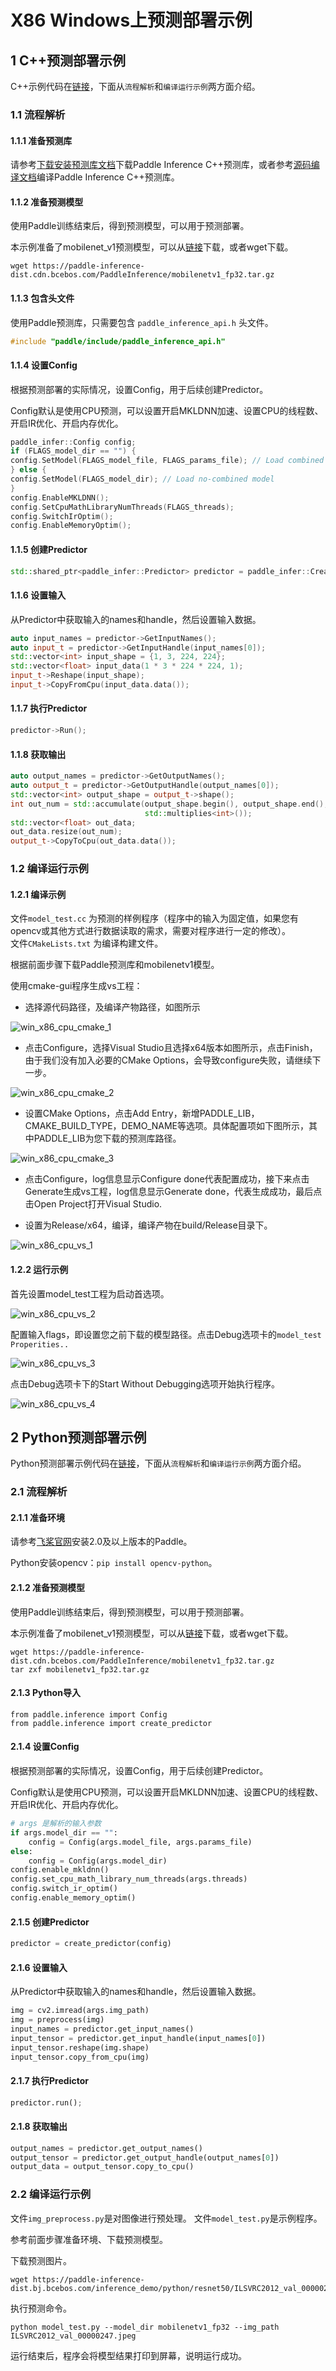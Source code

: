# X86 Windows上预测部署示例

## 1 C++预测部署示例

C++示例代码在[链接](https://github.com/PaddlePaddle/Paddle-Inference-Demo/tree/master/c%2B%2B/x86_linux_demo)，下面从`流程解析`和`编译运行示例`两方面介绍。

### 1.1 流程解析

#### 1.1.1 准备预测库

请参考[下载安装预测库文档](../user_guides/download_lib)下载Paddle Inference C++预测库，或者参考[源码编译文档](../user_guides/source_compile)编译Paddle Inference C++预测库。

#### 1.1.2 准备预测模型

使用Paddle训练结束后，得到预测模型，可以用于预测部署。

本示例准备了mobilenet_v1预测模型，可以从[链接](https://paddle-inference-dist.cdn.bcebos.com/PaddleInference/mobilenetv1_fp32.tar.gz)下载，或者wget下载。

```shell
wget https://paddle-inference-dist.cdn.bcebos.com/PaddleInference/mobilenetv1_fp32.tar.gz
```

#### 1.1.3 包含头文件

使用Paddle预测库，只需要包含 `paddle_inference_api.h` 头文件。

```cpp
#include "paddle/include/paddle_inference_api.h"
```

#### 1.1.4 设置Config

根据预测部署的实际情况，设置Config，用于后续创建Predictor。

Config默认是使用CPU预测，可以设置开启MKLDNN加速、设置CPU的线程数、开启IR优化、开启内存优化。

```cpp
paddle_infer::Config config;
if (FLAGS_model_dir == "") {
config.SetModel(FLAGS_model_file, FLAGS_params_file); // Load combined model
} else {
config.SetModel(FLAGS_model_dir); // Load no-combined model
}
config.EnableMKLDNN();
config.SetCpuMathLibraryNumThreads(FLAGS_threads);
config.SwitchIrOptim();
config.EnableMemoryOptim();
```

#### 1.1.5 创建Predictor

```cpp
std::shared_ptr<paddle_infer::Predictor> predictor = paddle_infer::CreatePredictor(config);
```

#### 1.1.6 设置输入

从Predictor中获取输入的names和handle，然后设置输入数据。

```cpp
auto input_names = predictor->GetInputNames();
auto input_t = predictor->GetInputHandle(input_names[0]);
std::vector<int> input_shape = {1, 3, 224, 224};
std::vector<float> input_data(1 * 3 * 224 * 224, 1);
input_t->Reshape(input_shape);
input_t->CopyFromCpu(input_data.data());
```

#### 1.1.7 执行Predictor

```cpp
predictor->Run();
```

#### 1.1.8 获取输出

```cpp
auto output_names = predictor->GetOutputNames();
auto output_t = predictor->GetOutputHandle(output_names[0]);
std::vector<int> output_shape = output_t->shape();
int out_num = std::accumulate(output_shape.begin(), output_shape.end(), 1,
                              std::multiplies<int>());
std::vector<float> out_data;
out_data.resize(out_num);
output_t->CopyToCpu(out_data.data());
```

### 1.2 编译运行示例

#### 1.2.1 编译示例

文件`model_test.cc` 为预测的样例程序（程序中的输入为固定值，如果您有opencv或其他方式进行数据读取的需求，需要对程序进行一定的修改）。    
文件`CMakeLists.txt` 为编译构建文件。   

根据前面步骤下载Paddle预测库和mobilenetv1模型。

使用cmake-gui程序生成vs工程：

- 选择源代码路径，及编译产物路径，如图所示

![win_x86_cpu_cmake_1](./images/win_x86_cpu_cmake_1.png)

- 点击Configure，选择Visual Studio且选择x64版本如图所示，点击Finish，由于我们没有加入必要的CMake Options，会导致configure失败，请继续下一步。

![win_x86_cpu_cmake_2](./images/win_x86_cpu_cmake_2.png)

- 设置CMake Options，点击Add Entry，新增PADDLE_LIB，CMAKE_BUILD_TYPE，DEMO_NAME等选项。具体配置项如下图所示，其中PADDLE_LIB为您下载的预测库路径。

![win_x86_cpu_cmake_3](./images/win_x86_cpu_cmake_3.png)

- 点击Configure，log信息显示Configure done代表配置成功，接下来点击Generate生成vs工程，log信息显示Generate done，代表生成成功，最后点击Open Project打开Visual Studio.

- 设置为Release/x64，编译，编译产物在build/Release目录下。

![win_x86_cpu_vs_1](./images/win_x86_cpu_vs_1.png)

#### 1.2.2 运行示例

首先设置model_test工程为启动首选项。

![win_x86_cpu_vs_2](./images/win_x86_cpu_vs_2.png)

配置输入flags，即设置您之前下载的模型路径。点击Debug选项卡的`model_test Properities..`

![win_x86_cpu_vs_3](./images/win_x86_cpu_vs_3.png)

点击Debug选项卡下的Start Without Debugging选项开始执行程序。

![win_x86_cpu_vs_4](./images/win_x86_cpu_vs_4.png)

## 2 Python预测部署示例

Python预测部署示例代码在[链接](https://github.com/PaddlePaddle/Paddle-Inference-Demo/tree/master/python/x86_linux_demo)，下面从`流程解析`和`编译运行示例`两方面介绍。

### 2.1 流程解析

#### 2.1.1 准备环境

请参考[飞桨官网](https://www.paddlepaddle.org.cn/)安装2.0及以上版本的Paddle。

Python安装opencv：`pip install opencv-python`。

#### 2.1.2 准备预测模型

使用Paddle训练结束后，得到预测模型，可以用于预测部署。

本示例准备了mobilenet_v1预测模型，可以从[链接](https://paddle-inference-dist.cdn.bcebos.com/PaddleInference/mobilenetv1_fp32.tar.gz)下载，或者wget下载。

```shell
wget https://paddle-inference-dist.cdn.bcebos.com/PaddleInference/mobilenetv1_fp32.tar.gz
tar zxf mobilenetv1_fp32.tar.gz
```

#### 2.1.3 Python导入

```
from paddle.inference import Config
from paddle.inference import create_predictor
```

#### 2.1.4 设置Config

根据预测部署的实际情况，设置Config，用于后续创建Predictor。

Config默认是使用CPU预测，可以设置开启MKLDNN加速、设置CPU的线程数、开启IR优化、开启内存优化。

```python
# args 是解析的输入参数
if args.model_dir == "":
    config = Config(args.model_file, args.params_file)
else:
    config = Config(args.model_dir)
config.enable_mkldnn()
config.set_cpu_math_library_num_threads(args.threads)
config.switch_ir_optim()
config.enable_memory_optim()
```

#### 2.1.5 创建Predictor

```python
predictor = create_predictor(config)
```

#### 2.1.6 设置输入

从Predictor中获取输入的names和handle，然后设置输入数据。

```python
img = cv2.imread(args.img_path)
img = preprocess(img)
input_names = predictor.get_input_names()
input_tensor = predictor.get_input_handle(input_names[0])
input_tensor.reshape(img.shape)
input_tensor.copy_from_cpu(img)
```

#### 2.1.7 执行Predictor

```python
predictor.run();
```

#### 2.1.8 获取输出

```python
output_names = predictor.get_output_names()
output_tensor = predictor.get_output_handle(output_names[0])
output_data = output_tensor.copy_to_cpu()
```

### 2.2 编译运行示例

文件`img_preprocess.py`是对图像进行预处理。
文件`model_test.py`是示例程序。

参考前面步骤准备环境、下载预测模型。

下载预测图片。

```shell
wget https://paddle-inference-dist.bj.bcebos.com/inference_demo/python/resnet50/ILSVRC2012_val_00000247.jpeg
```

执行预测命令。

```
python model_test.py --model_dir mobilenetv1_fp32 --img_path ILSVRC2012_val_00000247.jpeg
```

运行结束后，程序会将模型结果打印到屏幕，说明运行成功。
